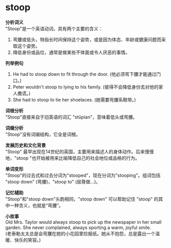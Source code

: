 # stoop

**分析词义**  
"Stoop"是一个英语动词，具有两个主要的含义：

  

1.  弯腰或低头，特指长时间保持这个姿势，或是因为体态、年龄或健康问题而采取这个姿势。
2.  降低身份或品位，通常是做某些不体面或令人厌恶的事情。

  

**列举例句**

  

1.  He had to stoop down to fit through the door. (他必须弯下腰才能通过门口。)
2.  Peter wouldn't stoop to lying to his family. (彼得不会降低身份去对他的家人撒谎。)
3.  She had to stoop to tie her shoelaces. (她需要弯腰系鞋带。)

  

**词根分析**  
"Stoop"直接来自于旧英语的词汇 "stūpian"，意味着低头或弯腰。

  

**词缀分析**  
"Stoop"没有词缀结构，它全是词根。

  

**发展历史和文化背景**  
"Stoop" 最早出现在14世纪的英国，主要用来描述人的身体动作。后来慢慢地，"stoop "也开始被用来比喻降低自己的社会地位或品格的行为。

  

**单词变形**  
"Stoop"的过去式和过去分词为"stooped"，现在分词为"stooping"。组词包括 "stoop down" (弯腰)，"stoop to" (屈尊做...)。

  

**记忆辅助**  
"Stoop"和"stoop down"头韵相同，"stoop down" 可以帮助记住 "stoop" 的其中一种含义，也就是“弯腰”。

  

**小故事**  
Old Mrs. Taylor would always stoop to pick up the newspaper in her small garden. She never complained, always sporting a warm, joyful smile.  
(老泰勒太太总是会弯腰在她的小花园里捡报纸。她从不抱怨，总是露出一个温暖、快乐的笑容。)
